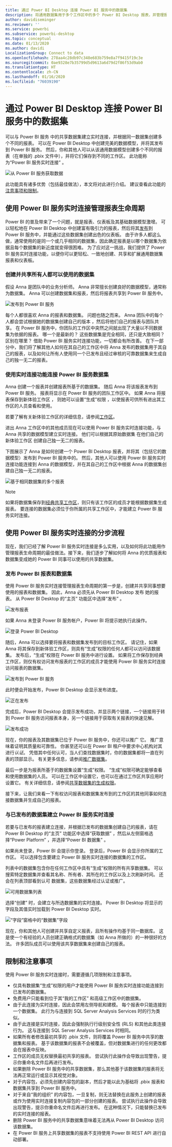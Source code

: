 ```yaml
---
title: 通过 Power BI Desktop 连接 Power BI 服务中的数据集
description: 将通用数据集用于多个工作区中的多个 Power BI Desktop 报表，并管理报表生命周期
author: davidiseminger
ms.reviewer: ''
ms.service: powerbi
ms.subservice: powerbi-desktop
ms.topic: conceptual
ms.date: 01/13/2020
ms.author: davidi
LocalizationGroup: Connect to data
ms.openlocfilehash: 278aa4c28db97c348e683b759e8a7f9415f19c3e
ms.sourcegitcommit: 0ae9328e7b35799d5d9613a6d79d2f86f53d9ab0
ms.translationtype: HT
ms.contentlocale: zh-CN
ms.lasthandoff: 01/16/2020
ms.locfileid: "76039190"
---
```

# <a name="connect-to-datasets-in-the-power-bi-service-from-power-bi-desktop"></a>通过 Power BI Desktop 连接 Power BI 服务中的数据集

可以与 Power BI 服务  中的共享数据集建立实时连接，并根据同一数据集创建多个不同的报表。 可以在 Power BI Desktop 中创建完美的数据模型，并将其发布到 Power BI 服务。 然后，你和其他人可以从该通用数据模型创建多个不同的报表（在单独的 .pbix  文件中），并将它们保存到不同的工作区。 此功能称为“Power BI 服务实时连接”  。

![从 Power BI 服务获取数据](media/desktop-report-lifecycle-datasets/report-lifecycle_01.png)

此功能具有诸多优势（包括最佳做法），本文将对此进行介绍。 建议查看此功能的[注意事项和限制](#limitations-and-considerations)。

## <a name="using-a-power-bi-service-live-connection-for-report-lifecycle-management"></a>使用 Power BI 服务实时连接管理报表生命周期

Power BI 的普及带来了一个问题，就是报表、仪表板及其基础数据模型激增。 可以轻松地在 Power BI Desktop 中创建富有吸引力的报表，然后将其[发布](desktop-upload-desktop-files.md)到 Power BI 服务中，并能通过这些数据集创建出色的仪表板。 由于许多人都这么做，通常使用的是同一个或几乎相同的数据集，因此确定报表是以哪个数据集为依据且每个数据集的新近度就变得很困难。 为了应对这一挑战，我们提供了 Power BI 服务实时连接功能，以便你可以更轻松、一致地创建、共享和扩展通用数据集报表和仪表板。

### <a name="create-a-dataset-everyone-can-use-then-share-it"></a>创建并共享所有人都可以使用的数据集

假设 Anna 是团队中的业务分析师。 Anna 非常擅长创建良好的数据模型，通常称为数据集。 Anna 可以创建数据集和报表，然后将报表共享到 Power BI 服务中。

![发布到 Power BI 服务](media/desktop-report-lifecycle-datasets/report-lifecycle_02a.png)

每个人都很喜欢 Anna 的报表和数据集。 问题也随之而来。 Anna 团队中的每个人都会尝试根据她的数据集创建自己的版本  ，然后将他们自己的报表与团队共享。 在 Power BI 服务中，你团队的工作区中突然之间就出现了大量以不同数据集为依据的报表。 哪一个是最新的？ 这些数据集是完全相同，还只是大致相同？ 区别在哪里？ 借助 Power BI 服务实时连接功能，一切都会有所改善。 在下一部分中，我们将了解其他人如何在其自己的工作区中将 Anna 发布的数据集用于其自己的报表，以及如何让所有人使用同一个已发布且经过审核的可靠数据集来生成自己的独一无二的报表。

### <a name="connect-to-a-power-bi-service-dataset-using-a-live-connection"></a>使用实时连接功能连接 Power BI 服务数据集

Anna 创建一个报表并创建报表所基于的数据集。 随后 Anna 将该报表发布到 Power BI 服务。 报表将显示在 Power BI 服务的团队工作区中。 如果 Anna 将报表保存到新体验工作区  ， 则她可以设置“生成”权限  ，以使报表可供所有进出其工作区的人员查看和使用。

若要了解有关新体验工作区的详细信息，请参阅[工作区](service-new-workspaces.md)。

进出 Anna 工作区中的其他成员现在可以使用 Power BI 服务实时连接功能，与 Anna 共享的数据模型建立实时连接。 他们可以根据其原始数据集  在他们自己的新体验工作区  创建自己独一无二的报表。

下图展示了 Anna 是如何创建一个 Power BI Desktop 报表，并将其（包括它的数据模型）发布到 Power BI 服务中的。 然后，其他人可以使用 Power BI 服务实时连接功能连接到 Anna 的数据模型，并在其自己的工作区中根据 Anna 的数据集创建自己独一无二的报表。

![基于相同数据集的多个报表](media/desktop-report-lifecycle-datasets/report-lifecycle_03.png)

> [!NOTE]
> 如果将数据集保存到[经典共享工作区](service-create-workspaces.md)，则只有该工作区的成员才能根据数据集生成报表。 要连接的数据集必须位于你所属的共享工作区中，才能建立 Power BI 服务实时连接。
> 
> 

## <a name="step-by-step-for-using-the-power-bi-service-live-connection"></a>使用 Power BI 服务实时连接的分步流程

现在，我们已经了解 Power BI 服务实时连接是多么实用，以及如何将此功能用作管理报表生命周期的最佳做法。接下来，我们逐步了解如何将 Anna 的优质报表和数据集变成她的 Power BI 同事可以使用的共享数据集。

### <a name="publish-a-power-bi-report-and-dataset"></a>发布 Power BI 报表和数据集

使用 Power BI 服务实时连接管理报表生命周期的第一步是，创建并共享同事想要使用的报表和数据集。 因此，Anna 必须先从 Power BI Desktop 发布  她的报表。 从 Power BI Desktop 的“主页”  功能区中选择“发布”  。

![发布报表](media/desktop-report-lifecycle-datasets/report-lifecycle_02a.png)

如果 Anna 未登录 Power BI 服务帐户，Power BI 将提示她执行此操作。

![登录 Power BI Desktop](media/desktop-report-lifecycle-datasets/report-lifecycle_04.png)

随后，Anna 可以选择要将报表和数据集发布到的目标工作区。 请记住，如果 Anna 将其保存到新体验工作区，则具有“生成”权限的任何人都可以访问该数据集。 发布后，“生成”权限在 Power BI 服务中进行设置。 如果将工作保存到经典工作区，则仅有权访问发布报表的工作区的成员才能使用 Power BI 服务实时连接访问报表的数据集。

![发布到 Power BI 服务](media/desktop-report-lifecycle-datasets/report-lifecycle_05.png)

此时便会开始发布，Power BI Desktop 会显示发布进度。

![正在发布](media/desktop-report-lifecycle-datasets/report-lifecycle_06.png)

完成后，Power BI Desktop 会提示发布成功，并显示两个链接，一个链接用于转到 Power BI 服务访问报表本身，另一个链接用于获取有关报表的快速见解。

![发布成功](media/desktop-report-lifecycle-datasets/report-lifecycle_07.png)

现在，你的报表及其数据集已位于 Power BI 服务中，你还可以推广  它。 推广意味着证明其质量和可靠性。 你甚至还可以在 Power BI 租户中要求中心机构对其进行*认证*。 凭借其中任何认可，当人们查找数据集时，你的数据集都将一直在列表的顶部显示。 有关更多信息，请参阅[推广数据集](service-datasets-promote.md)。

最后一步是为报表所基于的数据集设置“生成”权限。 “生成”权限可确定能够查看和使用数据集的人员。 可以在工作区中设置它，也可以在通过工作区共享应用时设置它。 有关详细信息，请参阅[共享数据集的生成权限](service-datasets-build-permissions.md)。

接下来，让我们来看一下有权访问报表和数据集发布到的工作区的其他同事如何连接数据集并生成自己的报表。

### <a name="establish-a-power-bi-service-live-connection-to-the-published-dataset"></a>与已发布的数据集建立 Power BI 服务实时连接

若要与已发布的报表建立连接，并根据已发布的数据集创建自己的报表，请在 Power BI Desktop 的“主页”  功能区中选择“获取数据”  ，然后从左侧窗格选择“Power Platform”  ，并选择“Power BI 数据集”  。

如果尚未登录，Power BI 会提示你登录。 登录后，Power BI 会显示你所属的工作区。 可以选择包含要建立 Power BI 服务实时连接的数据集的工作区。

列表中的数据集包含你在任何工作区中具有“生成”权限的所有共享数据集。 可以搜索特定数据集并查看其名称、所有者、其所在的工作区以及上次刷新时间。 还会在列表顶部看到认可  数据集，这些数据集经过认证或推广。

![可用数据集列表](media/desktop-report-lifecycle-datasets/desktop-select-shared-dataset.png)

选择“创建”  时，会建立与所选数据集的实时连接。 Power BI Desktop 将显示的字段及其值实时加载到 Power BI Desktop 实时。

![“字段”窗格中的“数据集”字段](media/desktop-report-lifecycle-datasets/report-lifecycle_10.png)

现在，你和其他人可创建并共享自定义报表，且所有操作均基于同一数据库。 这是使一个有经验的人员创建正确格式的数据集（如 Anna 所做的）的一种很好的方法。 许多团队成员可以使用该共享数据集来创建自己的报表。

## <a name="limitations-and-considerations"></a>限制和注意事项

使用 Power BI 服务实时连接时，需要遵循几项限制和注意事项。

* 仅具有数据集“生成”权限的用户才能使用 Power BI 服务实时连接功能连接到已发布的数据集。
* 免费用户只能看到位于其“我的工作区”  和高级工作区中的数据集。
* 由于此连接为实时连接，因此会禁用左侧导航和建模。 每个报表中只能连接到一个数据集。 此行为与连接到 SQL Server Analysis Services  时的行为类似。
* 由于此连接是实时连接，因此会强制执行行级别安全性 (RLS) 和其他此类连接行为。 这与连接到 SQL Server Analysis Services 时相同。
* 如果所有者修改最初共享的 .pbix  文件，则将覆盖 Power BI 服务中共享的数据集和报表。 基于该数据集的报表不会被覆盖，但对数据集进行的任何更改都会在报表中反映。
* 工作区的成员无权替换最初共享的报表。 尝试执行此操作会导致出现警告，提示你重命名文件后再进行发布。
* 如果删除 Power BI 服务中的共享数据集，那么其他基于该数据集的报表将无法再正常运行或显示其视觉对象。
* 对于内容包，必须先创建内容包的副本，然后才能以此为基础将 .pbix  报表和数据集共享到 Power BI 服务中。
* 对于来自“我的组织”  的内容包，一旦复制，则无法替换在此服务上创建的报表或作为使用实时连接复制内容包的一部分创建的报表。 尝试执行此操作会导致出现警告，提示你重命名文件后再进行发布。 在这种情况下，只能替换已发布的实时连接的报表。
* 删除 Power BI 服务中的共享数据集意味着无法再从 Power BI Desktop 访问该数据集。
* 在 Power BI 服务上共享数据集的报表不支持使用 Power BI REST API 进行自动部署。
